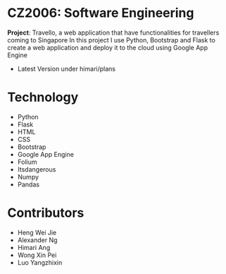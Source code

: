 # CZ2006: Software Engineering
__Project__: Travello, a web application that have functionalities for travellers coming to Singapore
In this project I use Python, Bootstrap and Flask to create a web application and deploy it to the cloud using Google App Engine
- Latest Version under himari/plans

# Technology
- Python
- Flask
- HTML
- CSS
- Bootstrap
- Google App Engine
- Folium
- Itsdangerous
- Numpy
- Pandas

# Contributors
- Heng Wei Jie
- Alexander Ng
- Himari Ang
- Wong Xin Pei
- Luo Yangzhixin

